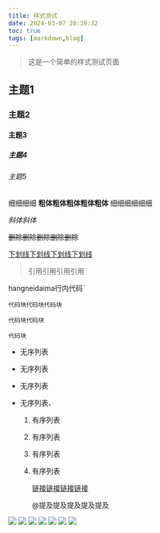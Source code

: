 ```yaml
---
title: 样式测试
date: 2024-03-07 20:39:32
toc: true
tags: [markdown,blog]
---
```


> 这是一个简单的样式测试页面

<!-- more -->

## 主题1

### 主题2

#### 主题3

##### 主题4

###### 主题5

细细细细 **粗体粗体粗体粗体粗体** 细细细细细细

_斜体斜体_

~~删除删除删除删除删除~~

<u>下划线下划线下划线下划线</u>

> 引用引用引用引用

hangneidaima行内代码`

```
代码块代码块代码块

代码块代码块

代码块
```


- 无序列表
- 无序列表
- 无序列表
- 无序列表、


  1. 有序列表
  2. 有序列表
  3. 有序列表
  4. 有序列表
 
     [链接链接链接链接]()

     @提及提及提及提及提及


<div class="justified-gallery">

![](https://picstorage.danielniu.me/imgs/bafybeigqhq6nqzl6muoi7qe4obmknjlkqkhneell6xniiezvujvilhglzm.png)
![](https://picstorage.danielniu.me/imgs/2.png)
![](https://picstorage.danielniu.me/imgs/bafkreifgtz7lwnpkumdxikltrrfhdwjyrxrjnflovh3k2d7ark62i5r43y.png)
![](https://picstorage.danielniu.me/imgs/bafkreidt2dhxhqj4ilximdpergiswfm6lo4nebos6xwdtw5gvkqatvj2ea.png)
![](https://picstorage.danielniu.me/imgs/bafkreiax4bffeap77a4xrwtvlgycfrktw346uxvuc44xcjrf7womhqqboi.png)
![](https://picstorage.danielniu.me/imgs/bafkreia36fe5f3wrka2dctmhyzffrtlu7o4ormvjqmeqeavrn27q27pvr4.png)
![](https://picstorage.danielniu.me/imgs/bafybeie4u27xkjevbhinsomst272dcmanxs27liybijtpesh352heoxkyi.webp)

</div>